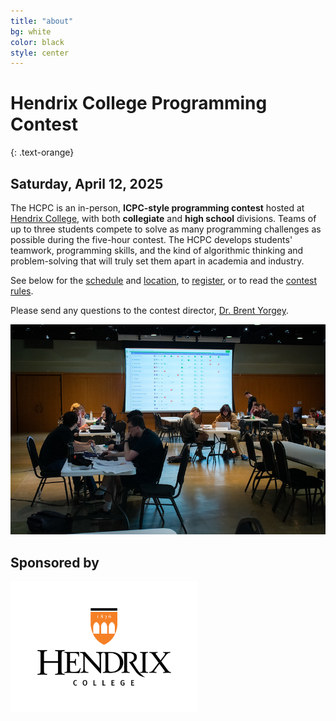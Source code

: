 ```yaml
---
title: "about"
bg: white
color: black
style: center
---
```


# Hendrix College Programming Contest
{: .text-orange}

## Saturday, April 12, 2025

The HCPC is an in-person, **ICPC-style programming contest** hosted at
[Hendrix College](https://www.hendrix.edu/), with both **collegiate**
and **high school** divisions.  Teams of up to three students compete
to solve as many programming challenges as possible during the
five-hour contest.  The HCPC develops students' teamwork,
programming skills, and the kind of algorithmic thinking and
problem-solving that will truly set them apart in academia and
industry.

See below for the [schedule](#schedule) and [location](#location), to
[register](#registration), or to read the [contest rules](#rules).

Please send any questions to the contest director, [Dr. Brent
Yorgey](mailto:yorgey@hendrix.edu).

<img src="img/wide24.jpg" />

<br />

## Sponsored by

<!-- <a href="https://www.acxiom.com/"><img src="img/acxiom.png" width="300" /></a> -->
<a href="https://www.hendrix.edu/"><img src="img/Hendrix.png" width="300" /></a>
<!-- <a href="https://kattis.com/"><img src="img/kattis-transparent.png" width="300" /></a> -->
